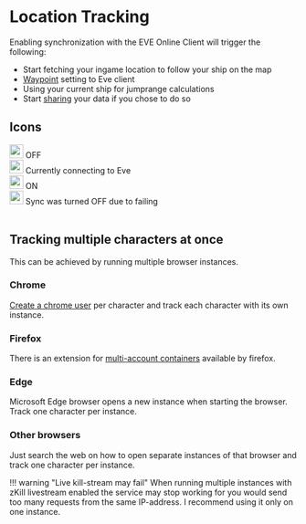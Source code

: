 # Location Tracking
Enabling synchronization with the EVE Online Client will trigger the following:

 - Start fetching your ingame location to follow your ship on the map
 - [Waypoint](https://eveeye.readthedocs.io/en/latest/sync/waypoints/) setting to Eve client
 - Using your current ship for jumprange calculations
 - Start [sharing](https://eveeye.readthedocs.io/en/latest/sharing/cloud/) your data if you chose to do so

## Icons
<img src="https://raw.githubusercontent.com/Risingson/eedocs/master/docs/images/sync_off.png" width="24" height="24" > OFF<br>
<img src="https://raw.githubusercontent.com/Risingson/eedocs/master/docs/images/sync_standby.png" width="24" height="24" > Currently connecting to Eve<br>
<img src="https://raw.githubusercontent.com/Risingson/eedocs/master/docs/images/sync_on.png" width="24" height="24" > ON<br>
<img src="https://raw.githubusercontent.com/Risingson/eedocs/master/docs/images/sync_fail.png" width="24" height="24" > Sync was turned OFF due to failing<br><br>

## Tracking multiple characters at once
This can be achieved by running multiple browser instances. 

### Chrome
[Create a chrome user](https://support.google.com/a/users/answer/9310144?hl=en#2.2) per character and track each character with its own instance.

### Firefox
There is an extension for [multi-account containers](https://support.mozilla.org/en-US/kb/containers) available by firefox.

### Edge
Microsoft Edge browser opens a new instance when starting the browser. Track one character per instance.<br>

### Other browsers
Just search the web on how to open separate instances of that browser and track one character per instance.<br>

!!! warning "Live kill-stream may fail"
    When running multiple instances with zKill livestream enabled the service may stop working for you would send too many requests from the same IP-address. I recommend using it only on one instance.



<!--stackedit_data:
eyJoaXN0b3J5IjpbMTkwODAxMjQzNywxNzAyMDkzOTIxLC01MD
A3Nzg3NTAsNTI2ODI2NjEyLDE2MTcyMDk1MjksNDEyNTQ3NTgz
LC05NTIyNjU4MDEsLTgwMTcwNzU4NywtMjEyOTM4OTM0MSwtMT
g4OTQwNzIyNSwtNDU3MTc0MTQ5LDMxNTM5MjY3OSwxMzU0NTQy
OTY2LDcyMDkwMzAyMywtMTc2OTM5NDA4OCw4Mjc4MDY4MjcsMT
g4MDAwMTgsMTg5MjkyNjA4LC00MjE0NTUyOTgsMTA2NDExMzc5
XX0=
-->